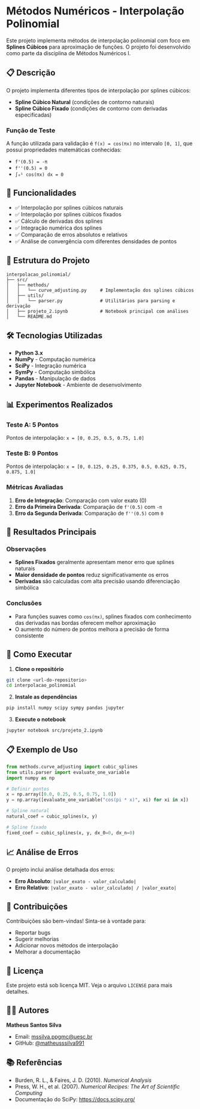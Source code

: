 # Métodos Numéricos - Interpolação Polinomial

Este projeto implementa métodos de interpolação polinomial com foco em **Splines Cúbicos** para aproximação de funções. O projeto foi desenvolvido como parte da disciplina de Métodos Numéricos I.

## 📋 Descrição

O projeto implementa diferentes tipos de interpolação por splines cúbicos:
- **Spline Cúbico Natural** (condições de contorno naturais)
- **Spline Cúbico Fixado** (condições de contorno com derivadas especificadas)

### Função de Teste
A função utilizada para validação é `f(x) = cos(πx)` no intervalo `[0, 1]`, que possui propriedades matemáticas conhecidas:
- `f'(0.5) = -π`
- `f''(0.5) = 0`
- `∫₀¹ cos(πx) dx = 0`

## 🚀 Funcionalidades

- ✅ Interpolação por splines cúbicos naturais
- ✅ Interpolação por splines cúbicos fixados
- ✅ Cálculo de derivadas dos splines
- ✅ Integração numérica dos splines
- ✅ Comparação de erros absolutos e relativos
- ✅ Análise de convergência com diferentes densidades de pontos

## 📂 Estrutura do Projeto

```
interpolacao_polinomial/
├── src/
│   ├── methods/
│   │   └── curve_adjusting.py     # Implementação dos splines cúbicos
│   ├── utils/
│   │   └── parser.py              # Utilitários para parsing e derivação
│   ├── projeto_2.ipynb            # Notebook principal com análises
│   └── README.md
```

## 🛠️ Tecnologias Utilizadas

- **Python 3.x**
- **NumPy** - Computação numérica
- **SciPy** - Integração numérica
- **SymPy** - Computação simbólica
- **Pandas** - Manipulação de dados
- **Jupyter Notebook** - Ambiente de desenvolvimento

## 📊 Experimentos Realizados

### Teste A: 5 Pontos
Pontos de interpolação: `x = [0, 0.25, 0.5, 0.75, 1.0]`

### Teste B: 9 Pontos
Pontos de interpolação: `x = [0, 0.125, 0.25, 0.375, 0.5, 0.625, 0.75, 0.875, 1.0]`

### Métricas Avaliadas
1. **Erro de Integração**: Comparação com valor exato (0)
2. **Erro da Primeira Derivada**: Comparação de `f'(0.5)` com `-π`
3. **Erro da Segunda Derivada**: Comparação de `f''(0.5)` com `0`

## 🔬 Resultados Principais

### Observações
- **Splines Fixados** geralmente apresentam menor erro que splines naturais
- **Maior densidade de pontos** reduz significativamente os erros
- **Derivadas** são calculadas com alta precisão usando diferenciação simbólica

### Conclusões
- Para funções suaves como `cos(πx)`, splines fixados com conhecimento das derivadas nas bordas oferecem melhor aproximação
- O aumento do número de pontos melhora a precisão de forma consistente

## 🚀 Como Executar

1. **Clone o repositório**
```bash
git clone <url-do-repositorio>
cd interpolacao_polinomial
```

2. **Instale as dependências**
```bash
pip install numpy scipy sympy pandas jupyter
```

3. **Execute o notebook**
```bash
jupyter notebook src/projeto_2.ipynb
```

## 📋 Exemplo de Uso

```python
from methods.curve_adjusting import cubic_splines
from utils.parser import evaluate_one_variable
import numpy as np

# Definir pontos
x = np.array([0.0, 0.25, 0.5, 0.75, 1.0])
y = np.array([evaluate_one_variable("cos(pi * x)", xi) for xi in x])

# Spline natural
natural_coef = cubic_splines(x, y)

# Spline fixado
fixed_coef = cubic_splines(x, y, dx_0=0, dx_n=0)
```

## 📈 Análise de Erros

O projeto inclui análise detalhada dos erros:
- **Erro Absoluto**: `|valor_exato - valor_calculado|`
- **Erro Relativo**: `|valor_exato - valor_calculado| / |valor_exato|`

## 🤝 Contribuições

Contribuições são bem-vindas! Sinta-se à vontade para:
- Reportar bugs
- Sugerir melhorias
- Adicionar novos métodos de interpolação
- Melhorar a documentação

## 📝 Licença

Este projeto está sob licença MIT. Veja o arquivo `LICENSE` para mais detalhes.

## 👨‍💻 Autores

**Matheus Santos Silva**
- Email: mssilva.ppgmc@uesc.br
- GitHub: [@matheusssilva991](https://github.com/matheusssilva991)

## 📚 Referências

- Burden, R. L., & Faires, J. D. (2010). *Numerical Analysis*
- Press, W. H., et al. (2007). *Numerical Recipes: The Art of Scientific Computing*
- Documentação do SciPy: https://docs.scipy.org/
